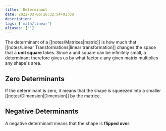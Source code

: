 ```yaml
---
title:  Determinant
date: 2022-03-06T10:32:54+01:00
description: 
tags: ['math/linear']
aliases: ['']
---
```

The determinant of a [[notes/Matrixes|matrix]] is how much that [[notes/Linear Transformations|linear transformation]] changes the space that a **unit square** takes. Since a unit square can be infinitely small, a determinant therefore gives us by what factor $c$ any given matrix multiplies any shape's area.

## Zero Determinants
If the determinant is zero, it means that the shape is squeezed into a smaller [[notes/Dimension|Dimension]] by the matrice.

## Negative Determinants
A negative determinant means that the shape is **flipped over**.